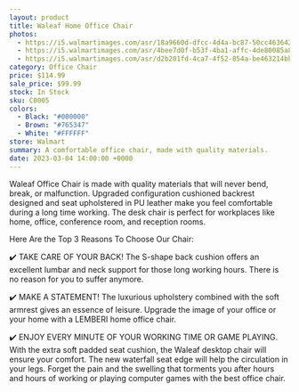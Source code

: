 ```yaml
---
layout: product
title: Waleaf Home Office Chair
photos:
  - https://i5.walmartimages.com/asr/18a9660d-dfcc-4d4a-bc87-50cc4636422f.d160779e0898863dbc8b738026f3c82d.jpeg
  - https://i5.walmartimages.com/asr/4bee7d0f-b53f-4ba1-affc-4de80085a8b2.6b440df9984f94f921ab6452244b7efc.jpeg
  - https://i5.walmartimages.com/asr/d2b201fd-4ca7-4f52-854a-be463214bb8b.2f040199efcad77a6a8d185449f83fae.jpeg
category: Office Chair
price: $114.99
sale_price: $99.99
stock: In Stock
sku: C0005
colors:
  - Black: "#000000"
  - Brown: "#765347"
  - White: "#FFFFFF"
store: Walmart
summary: A comfortable office chair, made with quality materials.
date: 2023-03-04 14:00:00 +0000
---
```


Waleaf Office Chair is made with quality materials that will never bend, break, or malfunction. Upgraded configuration cushioned backrest designed and seat upholstered in PU leather make you feel comfortable during a long time working. The desk chair is perfect for workplaces like home, office, conference room, and reception rooms.

Here Are the Top 3 Reasons To Choose Our Chair:

✔️ TAKE CARE OF YOUR BACK! The S-shape back cushion offers an excellent lumbar and neck support for those long working hours. There is no reason for you to suffer anymore.

✔️ MAKE A STATEMENT! The luxurious upholstery combined with the soft armrest gives an essence of leisure. Upgrade the image of your office or your home with a LEMBERI home office chair.

✔️ ENJOY EVERY MINUTE OF YOUR WORKING TIME OR GAME PLAYING. With the extra soft padded seat cushion, the Waleaf desktop chair will ensure your comfort. The new waterfall seat edge will help the circulation in your legs. Forget the pain and the swelling that torments you after hours and hours of working or playing computer games with the best office chair.

